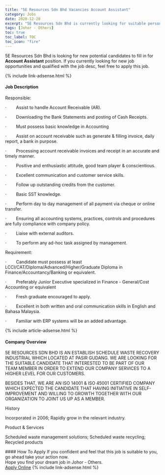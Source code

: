 ```yaml
---
title: "5E Resources Sdn Bhd Vacancies Account Assistant" 
category: Jobs 
date: 2020-12-28 
excerpt: "5E Resources Sdn Bhd is currently looking for suitable person to fill in the Account Assistant which positioned at Johor - Others" 
tags: [Johor - Others] 
toc: true 
toc_label: TOC 
toc_icon: "fire" 
--- 
```


<p>5E Resources Sdn Bhd is looking for new potential candidates to fill in for <b>Account Assistant</b> position. If you currently looking for new job opportunities and qualified with the job desc, feel free to apply this job.
</p>{% include link-adsense.html %} 
<div><div><div><h4>Job Description</h4></div></div><div><div><span><div><p>Responsible:</p><p>&#183;&#160;&#160;&#160;&#160;&#160;&#160;&#160;&#160;Assist to handle Account Receivable (AR).</p><p>&#183;&#160;&#160;&#160;&#160;&#160;&#160;&#160;&#160;Downloading the Bank Statements and posting of Cash Receipts.</p><p>&#183;&#160;&#160;&#160;&#160;&#160;&#160;&#160;&#160;Must possess basic knowledge in Accounting</p><p>&#183;&#160;&#160;&#160;&#160;&#160;&#160;&#160;&#160;Assist on account receivable such as generate &amp; filling invoice, daily report, a bank in purpose.</p><p>&#183;&#160;&#160;&#160;&#160;&#160;&#160;&#160;&#160;Processing account receivable invoices and receipt in an accurate and timely manner.</p><p>&#183;&#160;&#160;&#160;&#160;&#160;&#160;&#160;&#160;Positive and enthusiastic attitude, good team player &amp; conscientious.</p><p>&#183;&#160;&#160;&#160;&#160;&#160;&#160;&#160;&#160;Excellent communication and customer service skills.</p><p>&#183;&#160;&#160;&#160;&#160;&#160;&#160;&#160;&#160;Follow up outstanding credits from the customer.</p><p>&#183;&#160;&#160;&#160;&#160;&#160;&#160;&#160;&#160;Basic SST knowledge.</p><p>&#183;&#160;&#160;&#160;&#160;&#160;&#160;&#160;&#160;Perform day to day management of all payment via cheque or online transfer.</p><p>&#183;&#160;&#160;&#160;&#160;&#160;&#160;&#160;&#160;Ensuring all accounting systems, practices, controls and procedures are fully compliance with company policy.</p><p>&#183;&#160;&#160;&#160;&#160;&#160;&#160;&#160;&#160;Liaise with external auditors.</p><p>&#183;&#160;&#160;&#160;&#160;&#160;&#160;&#160;&#160;To perform any ad-hoc task assigned by management.</p><p>Requirement:</p><p>&#183;&#160;&#160;&#160;&#160;&#160;&#160;&#160;&#160;Candidate must possess at least LCCI/CAT/Diploma/Advanced/Higher/Graduate Diploma in Finance/Accountancy/Banking or equivalent.</p><p>&#183;&#160;&#160;&#160;&#160;&#160;&#160;&#160;&#160;Preferably Junior Executive specialized in Finance - General/Cost Accounting or equivalent</p><p>&#183;&#160;&#160;&#160;&#160;&#160;&#160;&#160;&#160;Fresh graduate encouraged to apply.</p><p>&#183;&#160;&#160;&#160;&#160;&#160;&#160;&#160;&#160;Excellent in both written and oral communication skills in English and Bahasa Malaysia.</p><p>&#183;&#160;&#160;&#160;&#160;&#160;&#160;&#160;&#160;Familiar with ERP systems will be an added advantage.</p></div></span></div></div></div> 
{% include article-adsense.html %} 
<div><div><div><h4>Company Overview</h4></div></div><div><div><span><div><p>5E RESOURCES SDN BHD IS AN ESTABLISH SCHEDULE WASTE RECOVERY INDUSTRIAL WHICH&#160;LOCATED AT PASIR GUDANG. WE ARE LOOKING FOR THE SUITABLE CANDIDATE THAT INTERESTED TO BE PART OF OUR TEAM&#160;MEMBER IN ORDER TO EXTEND OUR COMPANY SERVICES TO A HIGHER LEVEL FOR OUR CUSTOMERS.</p><p>BESIDES THAT, WE ARE AN ISO 14001 &amp; ISO 45001 CERTIFIED COMPANY WHICH EXPECTED THE CANDIDATE THAT HAVING INITIATIVE IN SELF-IMPROVEMENT AND WILLING TO GROWTH TOGETHER WITH OUR ORGANIZATION TO JOINT US UP AS A MEMBER.</p><p>History</p><p>Incorporated in 2006; Rapidly grow in the relevant industry.</p><p>Product &amp; Services</p><p>Scheduled waste management solutions; Scheduled waste recycling; Recycled products</p></div></span></div></div></div> 
#### How To Apply 
If you confident and feel that this job is suitable to you, go ahead take your action now. <br/> 
Hope you find your dream job in Johor - Others. <br/> 
<a href="https://www.jobstreet.com.my/en/job/account-assistant-4451564?jobId=jobstreet-my-job-4451564&sectionRank=5&token=0~001fbd9c-6e64-4e88-a2d0-369ccad8856b&fr=SRP%20View%20In%20New%20Ta" class="btn btn--info" target="_blank" rel="nofollow noopenner">Apply Online</a> 
{% include link-adsense.html %} 